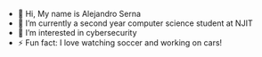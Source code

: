 - 👋 Hi, My name is Alejandro Serna
- 🌱 I’m currently a second year computer science student at NJIT
- 👀 I’m interested in cybersecurity
- ⚡ Fun fact: I love watching soccer and working on cars!

